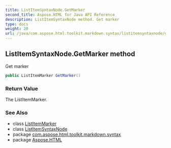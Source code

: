```yaml
---
title: ListItemSyntaxNode.GetMarker
second_title: Aspose.HTML for Java API Reference
description: ListItemSyntaxNode method. Get marker
type: docs
weight: 20
url: /java/com.aspose.html.toolkit.markdown.syntax/listitemsyntaxnode/getmarker/
---
```

## ListItemSyntaxNode.GetMarker method

Get marker

```java
public ListItemMarker GetMarker()
```

### Return Value

The ListItemMarker.

### See Also

* class [ListItemMarker](../../listitemmarker/)
* class [ListItemSyntaxNode](../)
* package [com.aspose.html.toolkit.markdown.syntax](../../listitemsyntaxnode/)
* package [Aspose.HTML](../../../)
